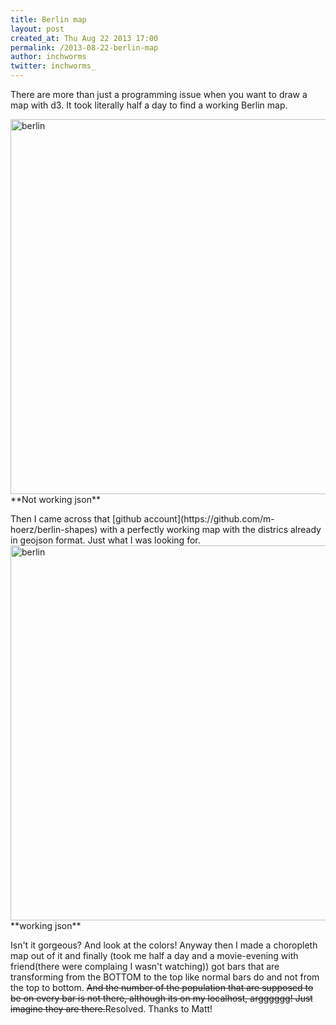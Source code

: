 ```yaml
---
title: Berlin map
layout: post
created_at: Thu Aug 22 2013 17:00
permalink: /2013-08-22-berlin-map
author: inchworms
twitter: inchworms_
---
```


There are more than just a programming issue when you want to draw a map with d3. It took literally half a day to find a working Berlin map. 

<img src="/inchworms/images/not_working_json.png" alt="berlin" style="width: 600px;"/>
**Not working json**
<p></p>
Then I came across that [github account](https://github.com/m-hoerz/berlin-shapes) with a perfectly working map with the districs already in geojson format. Just what I was looking for.

<img src="/inchworms/images/working_json.png" alt="berlin" style="width: 600px;"/>
**working json**

Isn't it gorgeous? And look at the colors!
Anyway then I made a choropleth map out of it and finally (took me half a day and a movie-evening with friend(there were complaing I wasn't watching)) got bars that are transforming from the BOTTOM to the top like normal bars do and not from the top to bottom. <s>And the number of the population that are supposed to be on every bar is not there, although its on my localhost, argggggg! Just imagine they are there.</s>Resolved. Thanks to Matt!

<div id="geo_mapping_berlin" style="height: 650px;" ></div>

<script type="text/javascript">
(function() {
      var w = 800;
      var h = 650;

        //Create SVG element
      var svg = d3.select("#geo_mapping_berlin")
            .append("svg")
            .attr("width", w)
            .attr("height", h);

      var color = d3.scale.quantize()
                .range(["rgb(255,247,188)","rgb(254,227,145)","rgb(254,196,79)","rgb(254,153,41)","rgb(236,112,20)","rgb(204,76,2)","rgb(153,52,4)","rgb(102,37,6)"]);

      d3.csv("/data/berlin_population.csv", function(data) {

        var yScale = d3.scale.linear()
          .domain([d3.min(data, function(d) { return d.population; }), d3.max(data, function(d) { return d.population; }) ])
          .range([20, h/3.5]);
          // console.log(yScale(2))

        //Set input domain for color scale
        color.domain([
          d3.min(data, function(d) { return d.population; }), 
          d3.max(data, function(d) { return d.population; })
        ]);

        d3.json("/data/berlin.json", function(json) {
          //Merge the ag. data and GeoJSON
          //Loop through once for each ag. data value
          for (var i = 0; i < data.length; i++) {

            //Grab state name
            var dataDistrict = data[i].district;

            //Grab data value, and convert from string to float
            var dataPopulation = parseFloat(data[i].population);
            var dataLat = parseFloat(data[i].lat);
            var dataLon = parseFloat(data[i].lon);
        
            //Find the corresponding state inside the GeoJSON
            for (var j = 0; j < json.features.length; j++) {
              var jsonDistrict = json.features[j].properties.Name;
              if (dataDistrict == jsonDistrict) {
                //Copy the data Population into the JSON
                json.features[j].properties.population = dataPopulation;
                json.features[j].properties.lat = dataLat;
                json.features[j].properties.lon = dataLon;

                //Stop looking through the JSON
                break;
                }
              }
            }

          var center = d3.geo.centroid(json);
          
          //Tooltip div added
          var div_tooltip = d3.select("body").append("div")
            .attr("class", "tooltip")
            .style("opacity", 0);

          //Define map projection
          var projection = d3.geo.mercator()
                .center(center)
                .scale([350000])
                .translate([w/2, h/2]);

          //Define path generator
          var path = d3.geo.path()
                   .projection(projection);

          svg.selectAll("path")
            .data(json.features)
            .enter()
            .append("path")
            .attr("d", path)
            .style("stroke", 'white')
            .style("stroke-width", 2)
            .style("fill", function(d) {
              //Get data value
              var population = d.properties.population;
              
              if (population) {
                //If value exists…
                return color(population);
              } else {
                //If value is undefined…
                return "#ccc";
              }
            })
            .on("mouseover", function(d) {
              d3.select(this).style("stroke", "white").style("stroke-width", 5)
              div_tooltip
                .transition()
                .duration(200)
                .style("opacity", .9);
              div_tooltip
                .html("<b>" + d.properties.Name + "</b></br> Population:" + d.properties.population)
                .style("left", (d3.event.pageX) + "px")
                .style("top", (d3.event.pageY - 28) + "px");
              number
                .text(d.properties.population)
                .attr("x", function() {
                  return (projection([d.properties.lon, d.properties.lat])[0]) + "px";
                  })
                .attr("y", function() {
                  return (projection([d.properties.lon, d.properties.lat])[1]) + "px";
                  })
              number
                .transition()
                .duration(600)
                .attr("x", function() {
                  return (projection([d.properties.lon, d.properties.lat])[0]) + "px";
                  })
                .attr("y", function() {
                  return (projection([d.properties.lon, d.properties.lat])[1]) - yScale(d.properties.population) - 1 + "px";
                  });
              rectangle
                .attr("x", function() {
                  return (projection([d.properties.lon, d.properties.lat])[0]);
                  })
                .attr("y", function() {
                  return (projection([d.properties.lon, d.properties.lat])[1])
                  });
              rectangle
                .attr("height", 0)
                .transition()
                .duration(600)
                .attr("height", function() {
                  return yScale(d.properties.population);
                  })
                .attr("y", function() {
                  return (projection([d.properties.lon, d.properties.lat])[1]) - yScale(d.properties.population);
                  })
                })
            .on("mouseout", function(d) {
              div_tooltip
                .transition()
                .duration(500)
                .style("opacity", 0);
              d3.select(this)
                .style("stroke", "white")
                .style("stroke-width", 2);
              });

          var rectangle = svg.append("rect")
                .attr("width", 70)
                .style("fill", "#06665D")
                .style("opacity", 0.9);

          var number = d3.select("svg").append("text")
            .attr("class", "number");
          });

        });

      // //Width and height
      // var w = 800;
      // var h = 550;

      // //Create SVG element
      // var svg = d3.select("#geo_mapping_berlin")
      //       .append("svg")
      //       .attr("width", w)
      //       .attr("height", h);

      // var color = d3.scale.quantize()
      //           .range(["rgb(255,247,188)","rgb(254,227,145)","rgb(254,196,79)","rgb(254,153,41)","rgb(236,112,20)","rgb(204,76,2)","rgb(153,52,4)","rgb(102,37,6)"]);

      // d3.csv("/data/berlin_population.csv", function(data) {

      //   var yScale = d3.scale.linear()
      //     .domain([d3.min(data, function(d) { return d.population; }), d3.max(data, function(d) { return d.population; }) ])
      //     .range([20, h/3.5]);
      //     // console.log(yScale(2))

      //   //Set input domain for color scale
      //   color.domain([
      //     d3.min(data, function(d) { return d.population; }), 
      //     d3.max(data, function(d) { return d.population; })
      //   ]);

      //   d3.json("/data/berlin.json", function(json) {
      //     //Merge the ag. data and GeoJSON
      //     //Loop through once for each ag. data value
      //     for (var i = 0; i < data.length; i++) {
        
      //       //Grab state name
      //       var dataDistrict = data[i].district;
            
      //       //Grab data value, and convert from string to float
      //       var dataPopulation = parseFloat(data[i].population);
      //       var dataLat = parseFloat(data[i].lat);
      //       var dataLon = parseFloat(data[i].lon);
        
      //       //Find the corresponding state inside the GeoJSON
      //       for (var j = 0; j < json.features.length; j++) {
            
      //         var jsonDistrict = json.features[j].properties.Name;
        
      //         if (dataDistrict == jsonDistrict) {
            
      //           //Copy the data Population into the JSON
      //           json.features[j].properties.population = dataPopulation;
      //           json.features[j].properties.lat = dataLat;
      //           json.features[j].properties.lon = dataLon;

                
      //           //Stop looking through the JSON
      //           break;
                
      //           }
      //         }
      //       }

      //     var center = d3.geo.centroid(json);
          
      //     //Tooltip div added
      //     var div_tooltip = d3.select("body").append("div")
      //       .attr("class", "tooltip_geomapping")
      //       .style("opacity", 0);



      //     //Define map projection
      //     var projection = d3.geo.mercator()
      //           .center(center)
      //           .scale([350000])
      //           .translate([w/2, h/2]);


      //     //Define path generator
      //     var path = d3.geo.path()
      //              .projection(projection);


      //     svg.selectAll("path")
      //       .data(json.features)
      //       .enter()
      //       .append("path")
      //       .attr("d", path)
      //       .style("stroke", 'white')
      //       .style("stroke-width", 2)
      //       .style("fill", function(d) {
      //         //Get data value
      //         var population = d.properties.population;
              
      //         if (population) {
      //           //If value exists…
      //           return color(population);
      //         } else {
      //           //If value is undefined…
      //           return "#ccc";
      //         }
      //       })
      //       .on("mouseover", function(d) {
      //         d3.select(this).style("stroke", "white").style("stroke-width", 5)
      //         div_tooltip
      //           .transition()
      //           .duration(200)
      //           .style("opacity", .9);
      //         div_tooltip
      //           .html("<strong>" + d.properties.Name + "</strong></br> Population:" + d.properties.population)
      //           .style("left", (d3.event.pageX) + "px")
      //           .style("top", (d3.event.pageY - 28) + "px");
      //         div_number
      //           .text(d.properties.population)
      //           .style("left", function() {
      //             return (projection([d.properties.lon, d.properties.lat])[0]) + "px";
      //             })
      //           .style("top", function() {
      //             return (projection([d.properties.lon, d.properties.lat])[1]) -180 + "px";
      //             })
      //         div_number
      //           .style("top", h)
      //           .transition()
      //           .duration(600)
      //           .style("left", function() {
      //             return (projection([d.properties.lon, d.properties.lat])[0]) + "px";
      //             })
      //           .style("top", function() {
      //             return (projection([d.properties.lon, d.properties.lat])[1]) - yScale(d.properties.population) - 18 + "px";
      //             });
      //         rectangle
      //           .attr("x", function() {
      //             // console.log("x=" + (projection([d.properties.lon, d.properties.lat])[0]))
      //             return (projection([d.properties.lon, d.properties.lat])[0]);
      //             })
      //           .attr("y", function() {
      //             console.log("y vor transition=" + (projection([d.properties.lon, d.properties.lat])[1]))
      //             console.log("y nach transition"+ ((projection([d.properties.lon, d.properties.lat])[1]) - yScale(d.properties.population)))
      //             console.log("yScale oder height =" + yScale(d.properties.population))
      //             return (projection([d.properties.lon, d.properties.lat])[1])
      //             });
      //         rectangle
      //           .attr("height", 0)
      //           .transition()
      //           .duration(600)
      //           .attr("height", function() {
      //             return yScale(d.properties.population);
      //             })
      //           .attr("y", function() {
      //             return (projection([d.properties.lon, d.properties.lat])[1]) - yScale(d.properties.population);
      //             })
      //           })
      //       .on("mouseout", function(d) {
      //         div_tooltip
      //           .transition()
      //           .duration(500)
      //           .style("opacity", 0);
      //         d3.select(this)
      //           .style("stroke", "white")
      //           .style("stroke-width", 2);
      //         });

      //     var rectangle = svg.append("rect")
      //           .attr("width", 70)
      //           .style("fill", "#06665D")
      //           .style("opacity", 0.9);

      //     var div_number = d3.select("svg").append("div")
      //       .attr("class", "number")
      //       .style("fill", "black");
      //     });
      //   });

  })()
</script>




